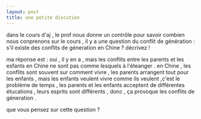 ```yaml
---
layout: post
title: une petite discution
---
```


dans le cours d'aj , le prof nous donne un contrôle pour savoir combien nous conprenons sur le cours , il y a une question du conflit de génération : s'il existe des conflits de géneration en Chine ? décrivez !

ma réponse est : oui , il y en a , mais les conflits entre les parents et les esfants en Chine ne sont pas comme lesquels à l'éteanger . en Chine , les conflits sont souvent sur comment vivre , les parents arrangent tout pour les enfants , mais les enfants veulent vivre comme ils veulent ,c'est le problème de temps , les parents et les enfants acceptent de différentes étucations , leurs esprits sont différents , donc , ça provoque les conflits de géneration .

que vous pensez sur cette question ?

